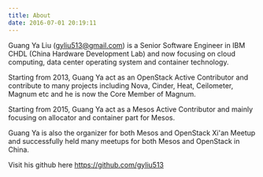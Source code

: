 ```yaml
---
title: About
date: 2016-07-01 20:19:11
---
```


Guang Ya Liu (gyliu513@gmail.com) is a Senior Software Engineer in IBM CHDL (China Hardware Development Lab) and now focusing on cloud computing, data center operating system and container technology.

Starting from 2013, Guang Ya act as an OpenStack Active Contributor and contribute to many projects including Nova, Cinder, Heat, Ceilometer, Magnum etc and he is now the Core Member of Magnum.

Starting from 2015, Guang Ya act as a Mesos Active Contributor and mainly focusing on allocator and container part for Mesos.

Guang Ya is also the organizer for both Mesos and OpenStack Xi'an Meetup and successfully held many meetups for both Mesos and OpenStack in China.

Visit his github here https://github.com/gyliu513
